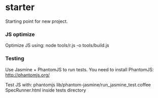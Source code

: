 starter
=======

Starting point for new project.

### JS optimize

Optimize JS using: node tools/r.js -o tools/build.js


### Testing

Use Jasmine + PhantomJS to run tests.
You need to install PhantomJS: http://phantomjs.org/

Test JS with: phantomjs lib/phantom-jasmine/run_jasmine_test.coffee SpecRunner.html inside tests directory
